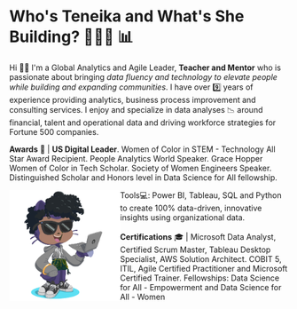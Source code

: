 # Who's Teneika and What's She Building? 👩🏽‍🏫 📊

Hi 👋🏽 I'm a Global Analytics and Agile Leader, <strong>Teacher and Mentor</strong> who is passionate about bringing <em>data fluency and technology to elevate people while building and expanding communities</em>. I have over 9️⃣ years of experience providing analytics, business process improvement and consulting services. I enjoy and specialize in data analyses 📉 around financial, talent and operational data and driving workforce strategies for Fortune 500 companies.

<strong>Awards</strong> 🎉 | <strong>US Digital Leader</strong>. Women of Color in STEM - Technology All Star Award Recipient. People Analytics World Speaker. Grace Hopper Women of Color in Tech Scholar. Society of Women Engineers Speaker. Distinguished Scholar and Honors level in Data Science for All fellowship.

<img src="https://github.com/TeneikaAskew/teneikaaskew.github.io/raw/main/images/octocat.png" alt="Teneika Octocat" style="height: 200px; width:200px" align="left"/>
<br<strong>Tools</strong>💻: Power BI, Tableau, SQL and Python to create 100% data-driven, innovative insights using organizational data.
<br><br>
<strong>Certifications</strong> 🎓 | Microsoft Data Analyst, Certified Scrum Master, Tableau Desktop Specialist, AWS Solution Architect. COBIT 5, ITIL, Agile Certified Practitioner and Microsoft Certified Trainer. Fellowships: Data Science for All - Empowerment and Data Science for All - Women
